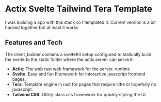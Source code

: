 # Actix Svelte Tailwind Tera Template
I was building a app with this stack so I templated it. Current version is a bit hacked together but at least it works
## Features and Tech 
The client_builder contains a svelteKit setup configured to statically build the svelte to the static folder where the actix server can serve it. 
- **Actix**: The web rust web framework for the server. runtime 
- **Svelte**: Easy and fun Framework for interactive javascript frontend pages. 
- **Tera**: Template engine in rust for pages that require little or hopefully no javascript. 
- **Tailwind CSS**: Utility class css framework for quickly styling the UI.
    

